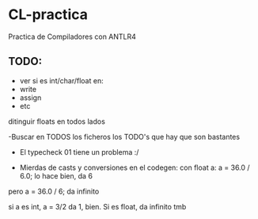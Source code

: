 # CL-practica

Practica de Compiladores con ANTLR4

## TODO: 

-  ver si es int/char/float en:
  - write
  - assign
  - etc
  
  ditinguir floats en todos lados

 -Buscar en TODOS los ficheros los TODO's que hay que son bastantes

 - El typecheck 01 tiene un problema :/


- Mierdas de casts y conversiones en el codegen:
con float a:
a = 36.0 / 6.0; lo hace bien, da 6

pero a = 36.0 / 6; da infinito

si a es int, a = 3/2 da 1, bien. Si es float, da infinito tmb

